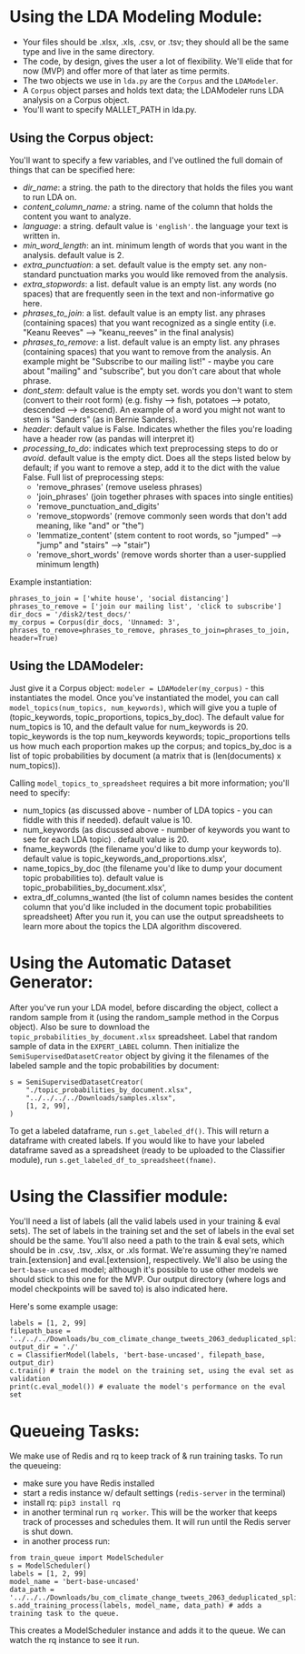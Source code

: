 # Using the LDA Modeling Module:
- Your files should be .xlsx, .xls, .csv, or .tsv; they should all be the same type and live in the same directory.
- The code, by design, gives the user a lot of flexibility.  We'll elide that for now (MVP) and offer more of that later as time permits.
- The two objects we use in `lda.py` are the `Corpus` and the `LDAModeler`.  
- A `Corpus` object parses and holds text data; the LDAModeler runs LDA analysis on a Corpus object.
- You'll want to specify MALLET_PATH in lda.py. 

## Using the Corpus object:
You'll want to specify a few variables, and I've outlined the full domain of things that can be specified here:
- _dir_name_: a string. the path to the directory that holds the files you want to run LDA on.
- _content_column_name:_ a string. name of the column that holds the content you want to analyze.
- _language_: a string. default value is `'english'`. the language your text is written in.
- _min_word_length_: an int. minimum length of words that you want in the analysis. default value is 2.
- _extra_punctuation_: a set. default value is the empty set. any non-standard punctuation marks you would like removed from the analysis.
- _extra_stopwords_: a list. default value is an empty list. any words (no spaces) that are frequently seen in the text and non-informative go here.
- _phrases_to_join_: a list. default value is an empty list. any phrases (containing spaces) that you want recognized as a single entity (i.e. "Keanu Reeves" --> "keanu_reeves" in the final analysis)
- _phrases_to_remove_: a list. default value is an empty list. any phrases (containing spaces) that you want to remove from the analysis. An example might be "Subscribe to our mailing list!" - maybe you care about "mailing" and "subscribe", but you don't care about that whole phrase. 
- _dont_stem_: default value is the empty set. words you don't want to stem (convert to their root form) (e.g. fishy --> fish, potatoes --> potato, descended --> descend). An example of a word you might not want to stem is "Sanders" (as in Bernie Sanders).
- _header_: default value is False. Indicates whether the files you're loading have a header row (as pandas will interpret it)
- _processing_to_do_: indicates which text preprocessing steps to do or *avoid*. default value is the empty dict. Does all the steps listed below by default; if you want to remove a step, add it to the dict with the value False. Full list of preprocessing steps:
	- 'remove_phrases' (remove useless phrases)
	- 'join_phrases' (join together phrases with spaces into single entities)
	- 'remove_punctuation_and_digits' 
	- 'remove_stopwords' (remove commonly seen words that don't add meaning, like "and" or "the")
	- 'lemmatize_content' (stem content to root words, so "jumped" --> "jump" and "stairs" --> "stair")
	- 'remove_short_words' (remove words shorter than a user-supplied minimum length)

Example instantiation:
```
phrases_to_join = ['white house', 'social distancing']
phrases_to_remove = ['join our mailing list', 'click to subscribe']
dir_docs = '/disk2/test_docs/'
my_corpus = Corpus(dir_docs, 'Unnamed: 3', phrases_to_remove=phrases_to_remove, phrases_to_join=phrases_to_join, header=True)
```
## Using the LDAModeler:
Just give it a Corpus object: `modeler = LDAModeler(my_corpus)` - this instantiates the model. Once you've instantiated the model, you can call `model_topics(num_topics, num_keywords)`, which will give you a tuple of (topic_keywords, topic_proportions, topics_by_doc).  The default value for num_topics is 10, and the default value for num_keywords is 20. topic_keywords is the top num_keywords keywords; topic_proportions tells us how much each proportion makes up the corpus; and topics_by_doc is a list of topic probabilities by document (a matrix that is (len(documents) x num_topics)). 

Calling `model_topics_to_spreadsheet` requires a bit more information; you'll need to specify:
- num_topics (as discussed above - number of LDA topics - you can fiddle with this if needed). default value is 10.
- num_keywords (as discussed above - number of keywords you want to see for each LDA topic) . default value is 20.
- fname_keywords (the filename you'd like to dump your keywords to). default value is topic_keywords_and_proportions.xlsx', 
- name_topics_by_doc (the filename you'd like to dump your document topic probabilities to). default value is topic_probabilities_by_document.xlsx',
- extra_df_columns_wanted (the list of column names besides the content column that you'd like included in the document topic probabilities spreadsheet)
After you run it, you can use the output spreadsheets to learn more about the topics the LDA algorithm discovered.

# Using the Automatic Dataset Generator:
After you've run your LDA model, before discarding the object, collect a random sample from it (using the random_sample method in the Corpus object). Also be sure to download the `topic_probabilities_by_document.xlsx` spreadsheet. Label that random sample of data in the `EXPERT_LABEL` column. Then initialize the `SemiSupervisedDatasetCreator` object by giving it the filenames of the labeled sample and the topic probabilities by document:
```
s = SemiSupervisedDatasetCreator(
    "./topic_probabilities_by_document.xlsx",
    "../../../../Downloads/samples.xlsx",
    [1, 2, 99],
)
```
To get a labeled dataframe, run `s.get_labeled_df()`. This will return a dataframe with created labels. If you would like to have your labeled dataframe saved as a spreadsheet (ready to be uploaded to the Classifier module), run `s.get_labeled_df_to_spreadsheet(fname)`. 

# Using the Classifier module:
You'll need a list of labels (all the valid labels used in your training & eval sets). The set of labels in the training set and the set of labels in the eval set should be the same. You'll also need a path to the train & eval sets, which should be in .csv, .tsv, .xlsx, or .xls format. We're assuming they're named train.[extension] and eval.[extension], respectively. We'll also be using the `bert-base-uncased` model; although it's possible to use other models we should stick to this one for the MVP. Our output directory (where logs and model checkpoints will be saved to) is also indicated here.

Here's some example usage:
```
labels = [1, 2, 99]
filepath_base = '../../../Downloads/bu_com_climate_change_tweets_2063_deduplicated_splits/2/'
output_dir = './'
c = ClassifierModel(labels, 'bert-base-uncased', filepath_base, output_dir)
c.train() # train the model on the training set, using the eval set as validation
print(c.eval_model()) # evaluate the model's performance on the eval set
```

# Queueing Tasks:
We make use of Redis and rq to keep track of & run training tasks.
To run the queueing:
- make sure you have Redis installed
- start a redis instance w/ default settings (`redis-server` in the terminal)
- install rq: `pip3 install rq`
- in another terminal run `rq worker`. This will be the worker that keeps track of processes and schedules them. It will run until the Redis server is shut down.
- in another process run:
```
from train_queue import ModelScheduler
s = ModelScheduler()
labels = [1, 2, 99]
model_name = 'bert-base-uncased'
data_path = '../../../Downloads/bu_com_climate_change_tweets_2063_deduplicated_splits/2/'
s.add_training_process(labels, model_name, data_path) # adds a training task to the queue. 
```
This creates a ModelScheduler instance and adds it to the queue. We can watch the rq instance to see it run. 
